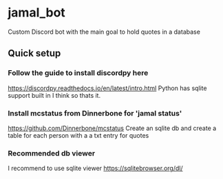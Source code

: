# jamal_bot 
Custom Discord bot with the main goal to hold quotes in a database 



## Quick setup 

### Follow the guide to install discordpy here 
https://discordpy.readthedocs.io/en/latest/intro.html 
Python has sqlite support built in I think so thats it. 


### Install mcstatus from Dinnerbone for 'jamal status' 
https://github.com/Dinnerbone/mcstatus 
Create an sqlite db and create a table for each person with a a txt entry for quotes 

### Recommended db viewer
I recommend to use sqlite viewer 
https://sqlitebrowser.org/dl/ 

